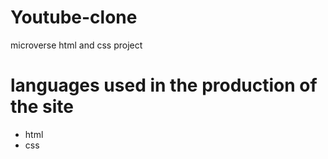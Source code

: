 # Youtube-clone
microverse html and css project
# languages used in the production of the site
* html
* css
